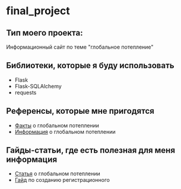 # final_project

## Тип моего проекта:
Информационный сайт по теме "глобальное потепление"

## Библиотеки, которые я буду использовать
- Flask
- Flask-SQLAlchemy
- requests

## Референсы, которые мне пригодятся
- [Факты](https://myatom.ru/enciclopedia/10-%D1%84%D0%B0%D0%BA%D1%82%D0%BE%D0%B2-%D0%BE-%D0%B3%D0%BB%D0%BE%D0%B1%D0%B0%D0%BB%D1%8C%D0%BD%D0%BE%D0%BC-%D0%BF%D0%BE%D1%82%D0%B5%D0%BF%D0%BB%D0%B5%D0%BD%D0%B8%D0%B8/) о глобальном потеплении
- [Информация](https://www.rbc.ru/story/66b4a5ce9a79473cb11c638d) о глобальном потеплении

## Гайды-статьи, где есть полезная для меня информация
- [Статья](https://ru.wikipedia.org/wiki/%D0%93%D0%BB%D0%BE%D0%B1%D0%B0%D0%BB%D1%8C%D0%BD%D0%BE%D0%B5_%D0%BF%D0%BE%D1%82%D0%B5%D0%BF%D0%BB%D0%B5%D0%BD%D0%B8%D0%B5) о глобальном потеплении 
- [Гайд](https://youtu.be/hlwlM4a5rxg?si=og53ccgGnfXCn81l) по созданию регистрационного
